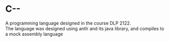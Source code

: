 # C--
A programming language designed in the course DLP 2122.  
The language was designed using antlr and its java library, and compiles to a mock assembly language
